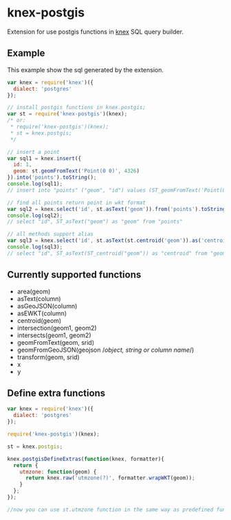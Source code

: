 # knex-postgis

Extension for use postgis functions in [knex](http://knexjs.org) SQL query builder.



## Example
This example show the sql generated by the extension.


```js
var knex = require('knex')({
  dialect: 'postgres'
});

// install postgis functions in knex.postgis;
var st = require('knex-postgis')(knex);
/* or:
 * require('knex-postgis')(knex);
 * st = knex.postgis;
 */

// insert a point
var sql1 = knex.insert({
  id: 1,
  geom: st.geomFromText('Point(0 0)', 4326)
}).into('points').toString();
console.log(sql1);
// insert into "points" ("geom", "id") values (ST_geomFromText('Point(0 0)'), '1')

// find all points return point in wkt format
var sql2 = knex.select('id', st.asText('geom')).from('points').toString();
console.log(sql2);
// select "id", ST_asText("geom") as "geom" from "points"

// all methods support alias
var sql3 = knex.select('id', st.asText(st.centroid('geom')).as('centroid')).from('geometries').toString();
console.log(sql3);
// select "id", ST_asText(ST_centroid("geom")) as "centroid" from "geometries"

```

## Currently supported functions

- area(geom)
- asText(column)
- asGeoJSON(column)
- asEWKT(column)
- centroid(geom)
- intersection(geom1, geom2)
- intersects(geom1, geom2)
- geomFromText(geom, srid)
- geomFromGeoJSON(geojson /*object, string or column name*/)
- transform(geom, srid)
- x
- y

## Define extra functions

```js
var knex = require('knex')({
  dialect: 'postgres'
});

require('knex-postgis')(knex);

st = knex.postgis;

knex.postgisDefineExtras(function(knex, formatter){
  return {
    utmzone: function(geom) {
      return knex.raw('utmzone(?)', formatter.wrapWKT(geom));
    }
  };
});

//now you can use st.utmzone function in the same way as predefined functions
```
